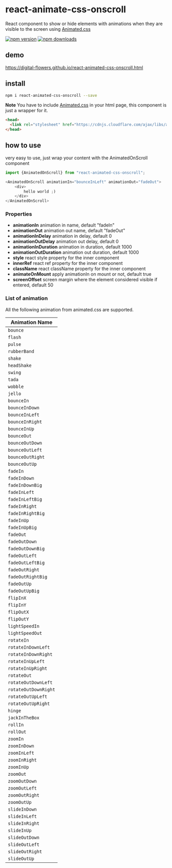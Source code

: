 # react-animate-css-onscroll
React component to show or hide elements with animations when they are visible to the screen using [Animated.css](https://daneden.github.io/animate.css/)

[![npm version](https://img.shields.io/npm/v/react-animated-css-onscroll.svg?style=flat-square)](https://www.npmjs.com/package/react-animated-css-onscroll)
[![npm downloads](https://img.shields.io/npm/dt/react-animated-css-onscroll.svg?style=flat-square)](https://www.npmjs.com/package/react-animated-css-onscroll)

## demo
https://digital-flowers.github.io/react-animated-css-onscroll.html

## install

```bash
npm i react-animated-css-onscroll --save
```
**Note** You have to include [Animated.css](https://daneden.github.io/animate.css/) in your html page, this component is just a wrapper for it.

```html
<head>
  <link rel="stylesheet" href="https://cdnjs.cloudflare.com/ajax/libs/animate.css/3.5.2/animate.min.css">
</head>
```

## how to use
very easy to use, just wrap your content with the AnimatedOnScroll component
```javascript
import {AnimatedOnScroll} from "react-animated-css-onscroll";

<AnimatedOnScroll animationIn="bounceInLeft" animationOut="fadeOut">
    <div>
        hello world ;)
    </div>
</AnimatedOnScroll>

```

### Properties

- **animationIn** animation in name, default "fadeIn"
- **animationOut** animation out name, default "fadeOut"
- **animationInDelay** animation in delay, default 0
- **animationOutDelay** animation out delay, default 0
- **animationInDuration** animation in duration, default 1000
- **animationOutDuration** animation out duration, default 1000
- **style** react style property for the inner component
- **innerRef** react ref property for the inner component
- **className** react className property for the inner component
- **animateOnMount** apply animationIn on mount or not, default true
- **screenOffset** screen margin where the element considered visible if entered, default 50

### List of animation
All the following animation from animated.css are supported.

| ﻿Animation Name |
|--------------------|
| `bounce` |
| `flash` |
| `pulse` |
| `rubberBand` |
| `shake` |
| `headShake` |
| `swing` |
| `tada` |
| `wobble` |
| `jello` |
| `bounceIn` |
| `bounceInDown` |
| `bounceInLeft` |
| `bounceInRight` |
| `bounceInUp` |
| `bounceOut` |
| `bounceOutDown` |
| `bounceOutLeft` |
| `bounceOutRight` |
| `bounceOutUp` |
| `fadeIn` |
| `fadeInDown` |
| `fadeInDownBig` |
| `fadeInLeft` |
| `fadeInLeftBig` |
| `fadeInRight` |
| `fadeInRightBig` |
| `fadeInUp` |
| `fadeInUpBig` |
| `fadeOut` |
| `fadeOutDown` |
| `fadeOutDownBig` |
| `fadeOutLeft` |
| `fadeOutLeftBig` |
| `fadeOutRight` |
| `fadeOutRightBig` |
| `fadeOutUp` |
| `fadeOutUpBig` |
| `flipInX` |
| `flipInY` |
| `flipOutX` |
| `flipOutY` |
| `lightSpeedIn` |
| `lightSpeedOut` |
| `rotateIn` |
| `rotateInDownLeft` |
| `rotateInDownRight` |
| `rotateInUpLeft` |
| `rotateInUpRight` |
| `rotateOut` |
| `rotateOutDownLeft` |
| `rotateOutDownRight` |
| `rotateOutUpLeft` |
| `rotateOutUpRight` |
| `hinge` |
| `jackInTheBox` |
| `rollIn` |
| `rollOut` |
| `zoomIn` |
| `zoomInDown` |
| `zoomInLeft` |
| `zoomInRight` |
| `zoomInUp` |
| `zoomOut` |
| `zoomOutDown` |
| `zoomOutLeft` |
| `zoomOutRight` |
| `zoomOutUp` |
| `slideInDown` |
| `slideInLeft` |
| `slideInRight` |
| `slideInUp` |
| `slideOutDown` |
| `slideOutLeft` |
| `slideOutRight` |
| `slideOutUp` |
